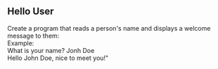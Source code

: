 ## Hello User

Create a program that reads a person's name and displays a welcome message to them:<br>
   Example:<br>
   What is your name? Jonh Doe<br>
  Hello John Doe, nice to meet you!"<br>


